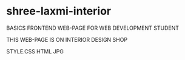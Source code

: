 # shree-laxmi-interior

BASICS FRONTEND WEB-PAGE FOR WEB DEVELOPMENT STUDENT 

THIS WEB-PAGE IS ON INTERIOR DESIGN SHOP 

STYLE.CSS
HTML
JPG
